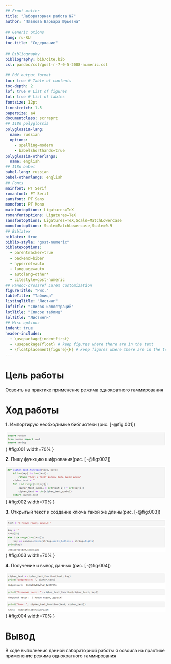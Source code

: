 ```yaml
---
## Front matter
title: "Лабораторная работа №7"
author: "Павлова Варвара Юрьевна"

## Generic otions
lang: ru-RU
toc-title: "Содержание"

## Bibliography
bibliography: bib/cite.bib
csl: pandoc/csl/gost-r-7-0-5-2008-numeric.csl

## Pdf output format
toc: true # Table of contents
toc-depth: 2
lof: true # List of figures
lot: true # List of tables
fontsize: 12pt
linestretch: 1.5
papersize: a4
documentclass: scrreprt
## I18n polyglossia
polyglossia-lang:
  name: russian
  options:
	- spelling=modern
	- babelshorthands=true
polyglossia-otherlangs:
  name: english
## I18n babel
babel-lang: russian
babel-otherlangs: english
## Fonts
mainfont: PT Serif
romanfont: PT Serif
sansfont: PT Sans
monofont: PT Mono
mainfontoptions: Ligatures=TeX
romanfontoptions: Ligatures=TeX
sansfontoptions: Ligatures=TeX,Scale=MatchLowercase
monofontoptions: Scale=MatchLowercase,Scale=0.9
## Biblatex
biblatex: true
biblio-style: "gost-numeric"
biblatexoptions:
  - parentracker=true
  - backend=biber
  - hyperref=auto
  - language=auto
  - autolang=other*
  - citestyle=gost-numeric
## Pandoc-crossref LaTeX customization
figureTitle: "Рис."
tableTitle: "Таблица"
listingTitle: "Листинг"
lofTitle: "Список иллюстраций"
lotTitle: "Список таблиц"
lolTitle: "Листинги"
## Misc options
indent: true
header-includes:
  - \usepackage{indentfirst}
  - \usepackage{float} # keep figures where there are in the text
  - \floatplacement{figure}{H} # keep figures where there are in the text
---
```


# Цель работы

Освоить на практике применение режима однократного гаммирования

# Ход работы

**1.** Импортирую необходимые библиотеки (рис. [-@fig:001])

![import](image/1.png){ #fig:001 width=70% }

**2.** Пишу функцию шифрования(рис. [-@fig:002])

![функция](image/2.png){ #fig:002 width=70% }

**3.** Открытый текст и создание ключа такой же длины(рис. [-@fig:003])

![ключ](image/3.png){ #fig:003 width=70% }

**4.** Получение и вывод данных (рис. [-@fig:004])

![вывод](image/4.png){ #fig:004 width=70% }

# Вывод

В ходе выполнения данной лабораторной работы я освоила на практике применение режима однократного гаммирования